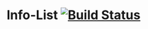 # Info-List [![Build Status](https://travis-ci.org/pixar02/Info-List.svg?branch=master)](https://travis-ci.org/pixar02/Info-List)
